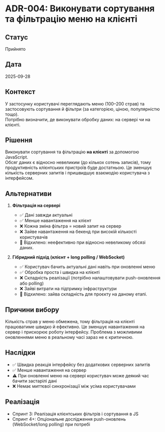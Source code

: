 # ADR-004: Виконувати сортування та фільтрацію меню на клієнті  

## Статус
Прийнято  

## Дата
2025-09-28  

## Контекст
У застосунку користувачі переглядають меню (100–200 страв) та застосовують сортування й фільтри (за категорією, ціною, популярністю тощо).  
Потрібно визначити, де виконувати обробку даних: на сервері чи на клієнті.  

## Рішення
Виконувати сортування та фільтрацію **на клієнті** за допомогою JavaScript.  
Обсяг даних є відносно невеликим (до кількох сотень записів), тому продуктивність клієнтських пристроїв буде достатньою. Це зменшує кількість серверних запитів і пришвидшує взаємодію користувача з інтерфейсом.  

## Альтернативи  

1. **Фільтрація на сервері**  
   - ✅ Дані завжди актуальні  
   - ✅ Менше навантаження на клієнт  
   - ❌ Кожна зміна фільтра = новий запит на сервер  
   - ❌ Зайве навантаження на бекенд при високій кількості користувачів  
   - 🔴 Відхилено: неефективно при відносно невеликому обсязі даних.  

2. **Гібридний підхід (клієнт + long polling / WebSocket)**  
   - ✅ Користувач бачить актуальні дані навіть при оновленні меню  
   - ✅ Обробка проста і швидка на клієнті  
   - ❌ Складність реалізації (потрібно налаштовувати push-оновлення або polling)  
   - ❌ Зайві витрати на підтримку інфраструктури  
   - 🔴 Відхилено: зайва складність для проєкту на даному етапі.  

## Причини вибору
Кількість страв у меню обмежена, тому фільтрація на клієнті працюватиме швидко й ефективно. Це зменшує навантаження на сервер і прискорює роботу інтерфейсу. Проблема з можливими оновленнями меню в реальному часі зараз не є критичною.  

## Наслідки
- ✅ Швидка реакція інтерфейсу без додаткових серверних запитів  
- ✅ Менше навантаження на сервер  
- ⚠️ При оновленні меню на сервері користувач може деякий час бачити застарілі дані  
- ❌ Немає миттєвої синхронізації між усіма користувачами  

## Реалізація
- Спринт 3: Реалізація клієнтських фільтрів і сортування в JS  
- Спринт 4+: Опціональне дослідження push-оновлень (WebSocket/long polling) при потребі  
